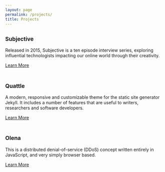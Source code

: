 ```yaml
---
layout: page
permalink: /projects/
title: Projects
---
```


## <small>Subjective</small>

Released in 2015, Subjective is a ten episode interview series, exploring influential technologists impacting our  online world through their creativity.

[Learn More](/subjective/)
<br><br>

## <small>Quattle</small>

A modern, responsive and customizable theme for the static site generator Jekyll. It includes a number of features that are useful to writers, researchers and software developers.

[Learn More](/quattle/)
<br><br>

## <small>Olena</small>

This is a distributed denial-of-service (DDoS) concept written entirely in JavaScript, and very simply browser based.

[Learn More](/olena/)
<br><br>
